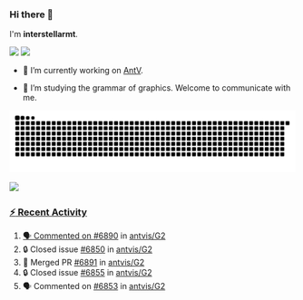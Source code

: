 ### Hi there 👋

I'm **interstellarmt**.

[![](https://img.shields.io/endpoint?url=https://awards.antv.vision/interstellarmt-g2-contributor.json)](https://github.com/antvis/g2)
[![](https://img.shields.io/endpoint?url=https://awards.antv.vision/interstellarmt-gpt-vis-contributor.json)](https://github.com/antvis/gpt-vis)

- 🔭 I’m currently working on [AntV](https://github.com/antvis).

- 📖 I’m studying the grammar of graphics. Welcome to communicate with me.

![](https://raw.githubusercontent.com/interstellarmt/interstellarmt/refs/heads/output/github-contribution-grid-snake.svg)
<div>
  <a href="https://github.com/interstellarmt">
  <img height="180em" src="https://github-readme-stats-eight-theta.vercel.app/api?username=interstellarmt&show_icons=true&include_all_commits=true&count_private=true&theme=tokyonight"/>
</div>
    
### :zap: Recent Activity

<!--START_SECTION:activity-->
1. 🗣 Commented on [#6890](https://github.com/antvis/G2/pull/6890#issuecomment-2893144011) in [antvis/G2](https://github.com/antvis/G2)
2. 🔒 Closed issue [#6850](https://github.com/antvis/G2/issues/6850) in [antvis/G2](https://github.com/antvis/G2)
3. 🎉 Merged PR [#6891](https://github.com/antvis/G2/pull/6891) in [antvis/G2](https://github.com/antvis/G2)
4. 🔒 Closed issue [#6855](https://github.com/antvis/G2/issues/6855) in [antvis/G2](https://github.com/antvis/G2)
5. 🗣 Commented on [#6853](https://github.com/antvis/G2/issues/6853#issuecomment-2892933880) in [antvis/G2](https://github.com/antvis/G2)
<!--END_SECTION:activity-->

